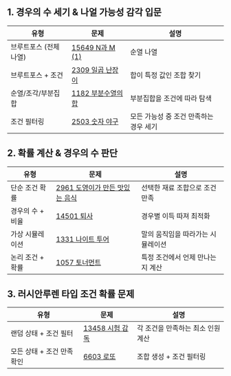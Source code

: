 
## 1. 경우의 수 세기 & 나얼 가능성 감각 입문

| 유형            | 문제                                                      | 설명                     |
|---------------|---------------------------------------------------------|------------------------|
| 브루트포스 (전체 나열) | [15649 N과 M (1)](https://www.acmicpc.net/problem/15649) | 순열 나열                  |
| 브루트포스 + 조건    | [2309 일곱 난장이](https://www.acmicpc.net/problem/2309)     | 합이 특정 값인 조합 찾기         |
| 순열/조각/부분집합    | [1182 부분수열의 합](https://www.acmicpc.net/problem/1182)    | 부분집합을 조건에 따라 탐색        |
| 조건 필터링        | [2503 숫자 야구](https://www.acmicpc.net/problem/2503)      | 모든 가능성 중 조건 만족하는 경우 세기 |

## 2. 확률 계산 & 경우의 수 판단

| 유형         | 문제                                                          | 설명                 |
|------------|-------------------------------------------------------------|--------------------|
| 단순 조건 확률   | [2961 도영이가 만든 맛있는 음식](https://www.acmicpc.net/problem/2961) | 선택한 재료 조합으로 조건 만족  |
| 경우의 수 + 비율 | [14501 퇴사](https://www.acmicpc.net/problem/14501)           | 경우별 이득 따져 최적화      |
| 가상 시뮬레이션   | [1331 나이트 투어](https://www.acmicpc.net/problem/1331)         | 말의 움직임을 따라가는 시뮬레이션 |
| 논리 조건 + 확률 | [1057 토너먼트](https://www.acmicpc.net/problem/1057)           | 특정 조건에서 언제 만나는지 계산 |


## 3. 러시안루렌 타입 조건 확률 문제

| 유형 | 문제                                                   | 설명                  |
| --- |------------------------------------------------------|---------------------|
| 랜덤 상태 + 조건 필터 | [13458 시험 감독](https://www.acmicpc.net/problem/13458) | 각 조건을 만족하는 최소 인원 계산 |
| 모든 상태 + 조건 만족 확인 | [6603 로또](https://www.acmicpc.net/problem/6603)      | 조합 생성 + 조건 필터링    |


